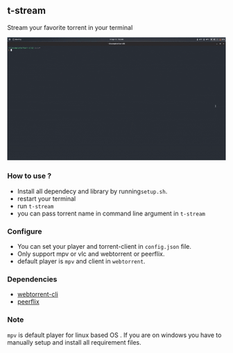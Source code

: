 ## t-stream 
Stream your favorite torrent in your terminal

![video](./eg.gif)
### How to use ?
- Install all dependecy and library by running`setup.sh`.
- restart your terminal
- run `t-stream` 
- you can pass torrent name in command line argument in `t-stream`

### Configure
- You can set your player and torrent-client in `config.json` file.
- Only support mpv or vlc and webtorrent or peerflix.
- default player is `mpv` and client in `webtorrent`.

### Dependencies
- [webtorrent-cli](https://github.com/webtorrent/webtorrent-cli)
- [peerflix](https://github.com/mafintosh/peerflix)


### Note
`mpv` is default player for linux based OS .
If you are on windows you have to manually setup and install all requirement files.